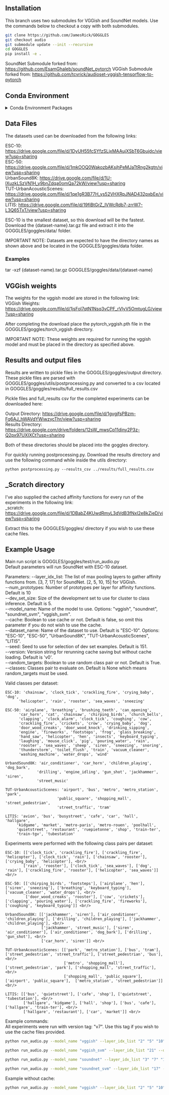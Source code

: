 ## Installation
This branch uses two submodules for VGGish and SoundNet models. Use the commands below to checkout a copy with both submodules.

```bash
git clone https://github.com/JamesRick/GOGGLES
git checkout audio
git submodule update --init --recursive
cd GOGGLES
pip install -e .
```

SoundNet Submodule forked from: https://github.com/EsamGhaleb/soundNet_pytorch
VGGish Submodule forked from: https://github.com/tcvrick/audioset-vggish-tensorflow-to-pytorch

## Conda Environment
<details>
<summary>Conda Environment Packages</summary>
    \_libgcc_mutex     |        0.1         |               main <br/>
    args               |       0.1.0        |            pypi_0    pypi <br/>
    audioread          |       2.1.8        |            pypi_0    pypi <br/>
    bzip2              |       1.0.8        |        h516909a_1    conda-forge <br/>
    ca-certificates    |       2019.9.11    |        hecc5488_0    conda-forge <br/>
    certifi            |       2019.9.11    |            py37_0    conda-forge <br/>
    cffi               |       1.13.2       |    py37h8022711_0    conda-forge <br/>
    chardet            |       3.0.4        |            pypi_0    pypi <br/>
    clint              |       0.5.1        |            pypi_0    pypi <br/>
    cycler             |       0.10.0       |            pypi_0    pypi <br/>
    decorator          |       4.4.1        |            pypi_0    pypi <br/>
    gettext            |       0.19.8.1     |     hc5be6a0_1002    conda-forge <br/>
    goggles            |       0.1          |             dev_0    <develop> <br/>
    idna               |       2.8          |            pypi_0    pypi <br/>
    imageio            |       2.6.1        |            pypi_0    pypi <br/>
    joblib             |       0.14.0       |            pypi_0    pypi <br/>
    kiwisolver         |       1.1.0        |            pypi_0    pypi <br/>
    libblas            |       3.8.0        |       14_openblas    conda-forge <br/>
    libcblas           |       3.8.0        |       14_openblas    conda-forge <br/>
    libffi             |       3.2.1        |     he1b5a44_1006    conda-forge <br/>
    libflac            |       1.3.1        |     hf484d3e_1002    conda-forge <br/>
    libgcc-ng          |       9.1.0        |        hdf63c60_0 <br/>
    libgfortran-ng     |       7.3.0        |        hdf63c60_2    conda-forge <br/>
    liblapack          |       3.8.0        |       14_openblas    conda-forge <br/>
    libllvm8           |       8.0.1        |        hc9558a2_0    conda-forge <br/>
    libogg             |       1.3.2        |     h14c3975_1001    conda-forge <br/>
    libopenblas        |       0.3.7        |        h6e990d7_3    conda-forge <br/>
    librosa            |       0.7.1        |            pypi_0    pypi <br/>
    libsndfile         |       1.0.28       |     hf484d3e_1000    conda-forge <br/>
    libstdcxx-ng       |       9.1.0        |        hdf63c60_0 <br/>
    libvorbis          |       1.3.5        |     h14c3975_1001    conda-forge <br/>
    llvmlite           |       0.30.0       |    py37h8b12597_1    conda-forge <br/>
    matplotlib         |       3.1.1        |            pypi_0    pypi <br/>
    ncurses            |       6.1          |     hf484d3e_1002    conda-forge <br/>
    networkx           |       2.4          |            pypi_0    pypi <br/>
    numba              |       0.46.0       |    py37hb3f55d8_1    conda-forge <br/>
    numpy              |       1.17.4       |            pypi_0    pypi <br/>
    openssl            |       1.1.1d       |        h516909a_0    conda-forge <br/>
    pafy               |       0.5.4        |            pypi_0    pypi <br/>
    pandas             |       0.25.3       |            pypi_0    pypi <br/>
    pillow             |       6.2.1        |            pypi_0    pypi <br/>
    pip                |       19.3.1       |            py37_0    conda-forge <br/>
    pycparser          |       2.19         |            pypi_0    pypi <br/>
    pyparsing          |       2.4.5        |            pypi_0    pypi <br/>
    pysoundfile        |       0.10.2       |           py_1001    conda-forge <br/>
    python             |       3.7.3        |        h33d41f4_1    conda-forge <br/>
    python-dateutil    |       2.8.1        |            pypi_0    pypi <br/>
    pytz               |       2019.3       |            pypi_0    pypi <br/>
    pywavelets         |       1.1.1        |            pypi_0    pypi <br/>
    readline           |       8.0          |        hf8c457e_0    conda-forge <br/>
    requests           |       2.22.0       |            pypi_0    pypi <br/>
    resampy            |       0.2.2        |              py_0    conda-forge <br/>
    scikit-image       |       0.16.2       |            pypi_0    pypi <br/>
    scikit-learn       |       0.21.3       |            pypi_0    pypi <br/>
    scipy              |       1.3.2        |    py37h921218d_0    conda-forge <br/>
    seaborn            |       0.9.0        |            pypi_0    pypi <br/>
    setuptools         |       41.6.0       |            py37_1    conda-forge <br/>
    six                |       1.13.0       |            py37_0    conda-forge <br/>
    sk-video           |       1.1.8        |            pypi_0    pypi <br/>
    sox                |       1.3.3        |            pypi_0    pypi <br/>
    sqlite             |       3.30.1       |        hcee41ef_0    conda-forge <br/>
    tk                 |       8.6.9        |     hed695b0_1003    conda-forge <br/>
    torch              |       1.3.0        |            pypi_0    pypi <br/>
    torchaudio         |       0.3.1        |            pypi_0    pypi <br/>
    torchvision        |       0.4.1        |            pypi_0    pypi <br/>
    tqdm               |       4.38.0       |            pypi_0    pypi <br/>
    urllib3            |       1.25.7       |            pypi_0    pypi <br/>
    wheel              |       0.33.6       |            py37_0    conda-forge <br/>
    xz                 |       5.2.4        |     h14c3975_1001    conda-forge <br/>
    youtube-dl         |       2019.11.5    |            pypi_0    pypi <br/>
    zlib               |       1.2.11       |     h516909a_1006    conda-forge
<br/>
<br/>


torchaudio is not required. <br/>
python version 3.7 was used. <br/>
You might experience issues with the soundfile module. Typical solutions involve downloading libsndfile. <br/>
If you are using anaconda3 try "conda install -c conda-forge soundfile" or "conda install -c conda-forge libsndfile" <br/>
If not use "sudo apt-get install libsndfile" or "sudo apt-get install libsndfile-dev" to download the appropriate package that is required by the soundfile module.
</details>


## Data Files
The datasets used can be downloaded from the following links:

ESC-10: https://drive.google.com/file/d/1DyUH55fcSYfzSLjxMAAujXSbT6Gbujdc/view?usp=sharing <br/>
ESC-50: https://drive.google.com/file/d/1mkOOQ0WakozbAKsjhPeMJaTtRng2kgtn/view?usp=sharing <br/>
UrbanSound8K: https://drive.google.com/file/d/1U-lXuzkLSzVN1H_y9bnZdqa0omQa72kW/view?usp=sharing <br/>
TUT-UrbanAcousticScenes: https://drive.google.com/file/d/1qe1gR3B77H_ys52VHXRpJNAD432pxbEe/view?usp=sharing <br/>
LITIS: https://drive.google.com/file/d/19fiBtGrZ_IVWcRdb7-zrrW7-L3Q65TxT/view?usp=sharing <br/>

ESC-10 is the smallest dataset, so this download will be the fastest. <br/>
Download the {dataset-name}.tar.gz file and extract it into the GOGGLES/goggles/data/ folder. <br/>

IMPORTANT NOTE: Datasets are expected to have the directory names as shown above and be located in the GOGGLES/goggles/data folder.

### Examples
tar -xzf {dataset-name}.tar.gz GOGGLES/goggles/data/{dataset-name}

## VGGish weights
The weights for the vggish model are stored in the following link: <br/>
VGGish Weights: https://drive.google.com/file/d/1jsFol7qtN1Nsq3vCPF_rVlyV5OmtugLG/view?usp=sharing <br/>

After completing the download place the pytorch_vggish.pth file in the GOGGLES/goggles/torch_vggish directory. <br/>

IMPORTANT NOTE: These weights are required for running the vggish model and must be placed in the directory as specified above. <br/>

## Results and output files
Results are written to pickle files in the GOGGLES/goggles/output directory. <br/>
These pickle files are parsed with GOGGLES/goggles/utils/postprocessing.py and converted to a csv located in GOGGLES/goggles/results/full_results.csv

Pickle files and full_results csv for the completed experiments can be downloaded here:

Output Directory: https://drive.google.com/file/d/1gvgjfsPBzm-Fq6AJ_hWAVdYWiwzycThr/view?usp=sharing <br/>
Results Directory: https://drive.google.com/drive/folders/12sW_mwsCp11diny2P3z-Q2px97UXIXCt?usp=sharing <br/>

Both of these directories should be placed into the goggles directory.

For quickly running postprocessing.py. Download the results directory and use the following command while inside the utils directory:

    python postprocessing.py --results_csv ../results/full_results.csv

## \_Scratch directory
I've also supplied the cached affinity functions for every run of the experiments in the following link: <br/>
\_scratch: https://drive.google.com/file/d/1DBabZ4KUwdRmyL3dVdB3fNxI2e8kZieD/view?usp=sharing <br/>

Extract this to the GOGGLES/goggles/ directory if you wish to use these cache files.

## Example Usage
Main run script is GOGGLES/goggles/test/run_audio.py <br/>
Default parameters will run SoundNet with ESC-10 dataset. <br/>

Parameters:
--layer_idx_list: The list of max pooling layers to gather affinity functions from. [3, 7, 17] for SoundNet. [2, 5, 10, 15] for VGGish. <br/>
--num_prototypes: Number of prototypes per layer for affinity functions. Default is 10 <br/>
--dev_set_size:   Size of the development set to use for cluster to class inference. Default is 5. <br/>
--model_name:     Name of the model to use. Options: "vggish", "soundnet", "soundnet_svm", "vggish_svm". <br/>
--cache:          Boolean to use cache or not. Default is false, so omit this parameter if you do not wish to use the cache. <br/>
--dataset_name:   Name of the dataset to use. Default is "ESC-10". Options: "ESC-10", "ESC-50", "UrbanSound8K", "TUT-UrbanAcousticScenes", "LITIS". <br/>
--seed:           Seed to use for selection of dev set examples. Default is 151. <br/>
--version:        Version string for rerunning cache saving but without cache loading. Default is 'v0'. <br/>
--random_targets: Boolean to use random class pair or not. Default is True. <br/>
--classes:        Classes pair to evaluate on. Default is None which means random_targets must be used. <br/>

Valid classes per dataset: <br/>

    ESC-10: 'chainsaw', 'clock_tick', 'crackling_fire', 'crying_baby', 'dog',
          'helicopter', 'rain', 'rooster', 'sea_waves', 'sneezing'

    ESC-50: 'airplane', 'breathing', 'brushing_teeth', 'can_opening',
          'car_horn', 'cat', 'chainsaw', 'chirping_birds', 'church_bells',
          'clapping', 'clock_alarm', 'clock_tick', 'coughing', 'cow',
          'crackling_fire', 'crickets', 'crow', 'crying_baby', 'dog',
          'door_wood_creaks', 'door_wood_knock', 'drinking_sipping',
          'engine', 'fireworks', 'footsteps', 'frog', 'glass_breaking',
          'hand_saw', 'helicopter', 'hen', 'insects', 'keyboard_typing',
          'laughing', 'mouse_click', 'pig', 'pouring_water', 'rain',
          'rooster', 'sea_waves', 'sheep', 'siren', 'sneezing', 'snoring',
          'thunderstorm', 'toilet_flush', 'train', 'vacuum_cleaner',
          'washing_machine', 'water_drops', 'wind'

    UrbandSound8K: 'air_conditioner', 'car_horn', 'children_playing', 'dog_bark',
                  'drilling', 'engine_idling', 'gun_shot', 'jackhammer', 'siren',
                  'street_music'

    TUT-UrbanAcousticScenes: 'airport', 'bus', 'metro', 'metro_station', 'park',
                           'public_square', 'shopping_mall', 'street_pedestrian',
                           'street_traffic', 'tram'

    LITIS: 'avion', 'bus', 'busystreet', 'cafe', 'car', 'hall', 'hallgare',
         'kidgame', 'market', 'metro-paris', 'metro-rouen', 'poolhall',
         'quietstreet', 'restaurant', 'ruepietonne', 'shop', 'train-ter',
         'train-tgv', 'tubestation'

Experiments were performed with the following class pairs per dataset: <br/>

    ESC-10: [['clock_tick', 'crackling_fire'], ['crackling_fire', 'helicopter'], ['clock_tick', 'rain'], ['chainsaw', 'rooster'], ['crying_baby', 'helicopter'], <br/>
            ['rain', 'rooster'], ['clock_tick', 'sea_waves'], ['dog', 'rain'], ['crackling_fire', 'rooster'], ['helicopter', 'sea_waves']] <br/>

    ESC-50: [['chirping_birds', 'footsteps'], ['airplane', 'hen'], ['siren', 'sneezing'], ['breathing', 'keyboard_typing'], ['vacuum_cleaner', 'water_drops'], <br/>
             ['door_wood_creaks', 'rooster'], ['cow', 'crickets'], ['clapping', 'pouring_water'], ['crackling_fire', 'fireworks'], ['coughing', 'keyboard_typing']] <br/>

    UrbandSound8K: [['jackhammer', 'siren'], ['air_conditioner', 'children_playing'], ['drilling', 'children_playing'], ['jackhammer', 'children_playing'], <br/>
                    ['jackhammer', 'street_music'], ['siren', 'air_conditioner'], ['air_conditioner', 'dog_bark'], ['drilling', 'gun_shot'], <br/>
                    ['car_horn', 'siren']] <br/>

    TUT-UrbanAcousticScenes: [['park', 'metro_station'], ['bus', 'tram'], ['street_pedestrian', 'street_traffic'], ['street_pedestrian', 'bus'], <br/>
                              ['metro', 'shopping_mall'], ['street_pedestrian', 'park'], ['shopping_mall', 'street_traffic'], <br/>
                              ['shopping_mall', 'public_square'], ['airport', 'public_square'],  ['metro_station', 'street_pedestrian']] <br/>

    LITIS: [['bus', 'quietstreet'], ['cafe', 'shop'], ['quietstreet', 'tubestation'], <br/>
            ['hallgare', 'kidgame'], ['hall', 'shop'], ['bus', 'cafe'], ['hallgare', 'train-ter'], <br/>
            ['hallgare', 'restaurant'], ['car', 'market']] <br/>

Example commands: <br/>
All experiments were run with version tag: "v7". Use this tag if you wish to use the cache files provided. <br/>
```bash
python run_audio.py --model_name "vggish" --layer_idx_list "2" "5" "10" "15" --dataset_name "ESC-10" --num_prototypes 5 --dev_set_size 5 --classes "chainsaw" "crackling_fire" --seed 1 --cache 1 --version "v7"
```
```bash
python run_audio.py --model_name "vggish_svm" --layer_idx_list "21" --dataset_name "ESC-10" --dev_set_size 5 --classes "chainsaw" "crackling_fire" --seed 1 --cache 1 --version "v7"
```
```bash
python run_audio.py --model_name "soundnet" --layer_idx_list "3" "7" "17" --dataset_name "ESC-10" --num_prototypes 5 --dev_set_size 5 --classes "chainsaw" "crackling_fire" --seed 1 --cache 1 --version "v7"
```
```bash
python run_audio.py --model_name "soundnet_svm" --layer_idx_list "17" --dataset_name "ESC-10" --dev_set_size 5 --classes "chainsaw" "crackling_fire" --seed 1 --cache 1 --version "v7"
```

Example without cache: <br/>
```bash
python run_audio.py --model_name "vggish" --layer_idx_list "2" "5" "10" "15" --dataset_name "ESC-10" --dev_set_size 5 --classes "chainsaw" "crackling_fire" --seed 1
```
